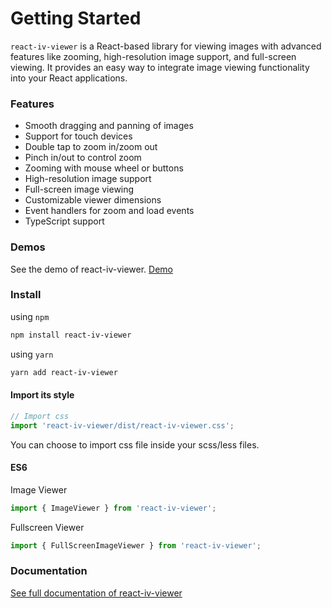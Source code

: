 # Getting Started

`react-iv-viewer` is a React-based library for viewing images with advanced features like zooming, high-resolution image support, and full-screen viewing. It provides an easy way to integrate image viewing functionality into your React applications.

### Features

- Smooth dragging and panning of images
- Support for touch devices
- Double tap to zoom in/zoom out
- Pinch in/out to control zoom
- Zooming with mouse wheel or buttons
- High-resolution image support
- Full-screen image viewing
- Customizable viewer dimensions
- Event handlers for zoom and load events
- TypeScript support

### Demos

See the demo of react-iv-viewer. [Demo](https://s-yadav.github.io/iv-viewer/docs/react-iv-viewer/demo)

### Install

using `npm`

```bash
npm install react-iv-viewer
```

using `yarn`

```bash
yarn add react-iv-viewer
```

#### Import its style

```js
// Import css
import 'react-iv-viewer/dist/react-iv-viewer.css';
```

You can choose to import css file inside your scss/less files.

#### ES6

Image Viewer

```jsx
import { ImageViewer } from 'react-iv-viewer';
```

Fullscreen Viewer

```jsx
import { FullScreenImageViewer } from 'react-iv-viewer';
```

### Documentation

[See full documentation of react-iv-viewer](https://s-yadav.github.io/iv-viewer/docs/category/react-iv-viewer)
